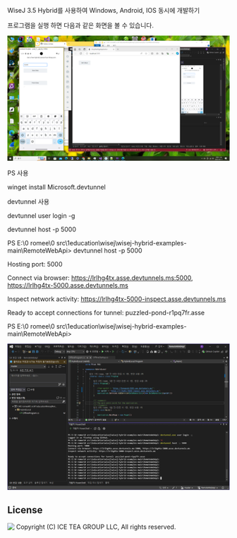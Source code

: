 WiseJ 3.5 Hybrid를 사용하여 Windows, Android, IOS 동시에 개발하기

<p>프로그램을 실행 하면 다음과 같은 화면을 볼 수 있습니다.

![poster](./img1.png)

PS 사용 

winget install Microsoft.devtunnel

devtunnel 사용

devtunnel user login -g

devtunnel host -p 5000


PS E:\0 romee\0 src\1education\wisej\wisej-hybrid-examples-main\RemoteWebApi> devtunnel host -p 5000

Hosting port: 5000

Connect via browser: https://lrlhg4tx.asse.devtunnels.ms:5000, https://lrlhg4tx-5000.asse.devtunnels.ms

Inspect network activity: https://lrlhg4tx-5000-inspect.asse.devtunnels.ms

Ready to accept connections for tunnel: puzzled-pond-r1pq7fr.asse

PS E:\0 romee\0 src\1education\wisej\wisej-hybrid-examples-main\RemoteWebApi>

![poster](./img2.png)


License
-------
<img src="http://iceteagroup.com/wp-content/uploads/2017/01/Square-64x64-trasp.png" height="20" align="top"> Copyright (C) ICE TEA GROUP LLC, All rights reserved.

